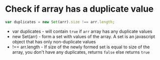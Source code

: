 # Check if array has a duplicate value

```javascript
var duplicates = new Set(arr).size !== arr.length;
```

- var duplicates - will contain `true` if `arr` array has any duplicate values
- new Set(arr) - form a set with values of the array. A set is an javascript object that has only non-duplicate values
- !== arr.length - If size of the newly formed set is equal to size of the array, you don't have any duplicates, returns `false` else returns `true`
